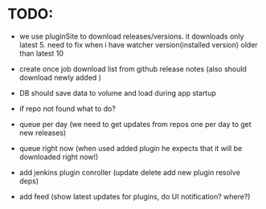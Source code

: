 # TODO:
* we use pluginSite to download releases/versions. it downloads only latest 5.
  need to fix when i have watcher version(installed version) older than latest 10
* create once job download list from github release notes (also should download newly added )
* DB should save data to volume and load during app startup

* if repo not found what to do?
* queue per day (we need to get updates from repos one per day to get new releases)
* queue right now (when used added plugin he expects that it will be downloaded right now!)
* add jenkins plugin conroller (update delete add new plugin resolve deps)
* add feed (show latest updates for plugins, do UI notification? where?)

